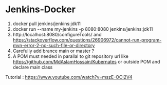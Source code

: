 # Jenkins-Docker
1. docker pull jenkins/jenkins:jdk11
2. docker run --name my-jenkins -p 8080:8080 jenkins/jenkins:jdk11
3. http://localhost:8080/configureTools/ and https://stackoverflow.com/questions/26906972/cannot-run-program-mvn-error-2-no-such-file-or-directory
4. Carefully add brance main or master ?
5. A POM must needed in parallal to git repository url like https://github.com/MdAslamHossain/Kubernates or outside POM and declare main class

 










Tutorial : https://www.youtube.com/watch?v=mszE-OCI2V4







